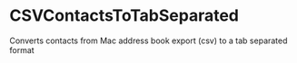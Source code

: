 # CSVContactsToTabSeparated
Converts contacts from Mac address book export (csv) to a tab separated format

